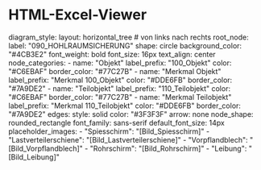 # HTML-Excel-Viewer
diagram_style:
  layout: horizontal_tree # von links nach rechts
  root_node:
    label: "090_HOHLRAUMSICHERUNG"
    shape: circle
    background_color: "#4CB3E2"
    font_weight: bold
    font_size: 16px
    text_align: center
  node_categories:
    - name: "Objekt"
      label_prefix: "100_Objekt"
      color: "#C6EBAF"
      border_color: "#77C27B"
    - name: "Merkmal Objekt"
      label_prefix: "Merkmal 100_Objekt"
      color: "#DDE6FB"
      border_color: "#7A9DE2"
    - name: "Teilobjekt"
      label_prefix: "110_Teilobjekt"
      color: "#C6EBAF"
      border_color: "#77C27B"
    - name: "Merkmal Teilobjekt"
      label_prefix: "Merkmal 110_Teilobjekt"
      color: "#DDE6FB"
      border_color: "#7A9DE2"
  edges:
    style: solid
    color: "#3F3F3F"
    arrow: none
  node_shape: rounded_rectangle
  font_family: sans-serif
  default_font_size: 14px
  placeholder_images:
    - "Spiesschirm": "[Bild_Spiesschirm]"
    - "Lastverteilerschiene": "[Bild_Lastverteilerschiene]"
    - "Vorpflandblech": "[Bild_Vorpflandblech]"
    - "Rohrschirm": "[Bild_Rohrschirm]"
    - "Leibung": "[Bild_Leibung]"
